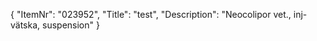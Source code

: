 {
  "ItemNr": "023952",
  "Title": "test",
  "Description": "Neocolipor vet., inj-vätska, suspension"
}